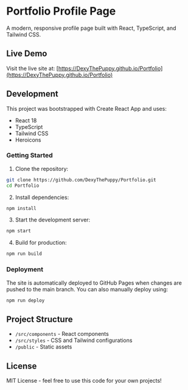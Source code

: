 # Portfolio Profile Page

A modern, responsive profile page built with React, TypeScript, and Tailwind CSS.

## Live Demo

Visit the live site at: [https://DexyThePuppy.github.io/Portfolio](https://DexyThePuppy.github.io/Portfolio)

## Development

This project was bootstrapped with Create React App and uses:
- React 18
- TypeScript
- Tailwind CSS
- Heroicons

### Getting Started

1. Clone the repository:
```bash
git clone https://github.com/DexyThePuppy/Portfolio.git
cd Portfolio
```

2. Install dependencies:
```bash
npm install
```

3. Start the development server:
```bash
npm start
```

4. Build for production:
```bash
npm run build
```

### Deployment

The site is automatically deployed to GitHub Pages when changes are pushed to the main branch. You can also manually deploy using:

```bash
npm run deploy
```

## Project Structure

- `/src/components` - React components
- `/src/styles` - CSS and Tailwind configurations
- `/public` - Static assets

## License

MIT License - feel free to use this code for your own projects! 